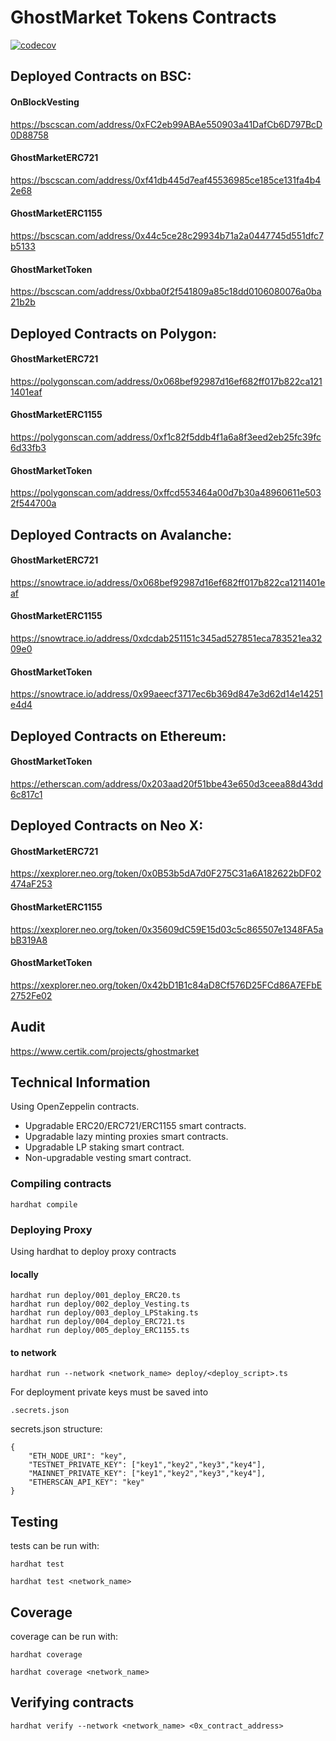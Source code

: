 
# GhostMarket Tokens Contracts

[![codecov](https://codecov.io/github/OnBlockIO/evm-tokens-contracts/branch/master/graph/badge.svg?token=SHNSP3GCXL)](https://codecov.io/github/OnBlockIO/evm-tokens-contracts)

## Deployed Contracts on BSC:

#### OnBlockVesting
https://bscscan.com/address/0xFC2eb99ABAe550903a41DafCb6D797BcD0D88758

#### GhostMarketERC721
https://bscscan.com/address/0xf41db445d7eaf45536985ce185ce131fa4b42e68

#### GhostMarketERC1155
https://bscscan.com/address/0x44c5ce28c29934b71a2a0447745d551dfc7b5133

#### GhostMarketToken
https://bscscan.com/address/0xbba0f2f541809a85c18dd0106080076a0ba21b2b

## Deployed Contracts on Polygon:

#### GhostMarketERC721
https://polygonscan.com/address/0x068bef92987d16ef682ff017b822ca1211401eaf

#### GhostMarketERC1155
https://polygonscan.com/address/0xf1c82f5ddb4f1a6a8f3eed2eb25fc39fc6d33fb3

#### GhostMarketToken
https://polygonscan.com/address/0xffcd553464a00d7b30a48960611e5032f544700a

## Deployed Contracts on Avalanche:

#### GhostMarketERC721
https://snowtrace.io/address/0x068bef92987d16ef682ff017b822ca1211401eaf

#### GhostMarketERC1155
https://snowtrace.io/address/0xdcdab251151c345ad527851eca783521ea3209e0

#### GhostMarketToken
https://snowtrace.io/address/0x99aeecf3717ec6b369d847e3d62d14e14251e4d4

## Deployed Contracts on Ethereum:

#### GhostMarketToken
https://etherscan.com/address/0x203aad20f51bbe43e650d3ceea88d43dd6c817c1

## Deployed Contracts on Neo X:

#### GhostMarketERC721
https://xexplorer.neo.org/token/0x0B53b5dA7d0F275C31a6A182622bDF02474aF253

#### GhostMarketERC1155
https://xexplorer.neo.org/token/0x35609dC59E15d03c5c865507e1348FA5abB319A8

#### GhostMarketToken
https://xexplorer.neo.org/token/0x42bD1B1c84aD8Cf576D25FCd86A7EFbE2752Fe02

## Audit
https://www.certik.com/projects/ghostmarket

## Technical Information
Using OpenZeppelin contracts.
- Upgradable ERC20/ERC721/ERC1155 smart contracts.
- Upgradable lazy minting proxies smart contracts.
- Upgradable LP staking smart contract.
- Non-upgradable vesting smart contract.

### Compiling contracts
```
hardhat compile
```

### Deploying Proxy
Using hardhat to deploy proxy contracts

#### locally
```
hardhat run deploy/001_deploy_ERC20.ts
hardhat run deploy/002_deploy_Vesting.ts
hardhat run deploy/003_deploy_LPStaking.ts
hardhat run deploy/004_deploy_ERC721.ts
hardhat run deploy/005_deploy_ERC1155.ts
```

#### to network
```
hardhat run --network <network_name> deploy/<deploy_script>.ts
```
For deployment private keys must be saved into

```
.secrets.json
```

secrets.json structure:

```
{
    "ETH_NODE_URI": "key",
    "TESTNET_PRIVATE_KEY": ["key1","key2","key3","key4"],
    "MAINNET_PRIVATE_KEY": ["key1","key2","key3","key4"],
    "ETHERSCAN_API_KEY": "key"
}
```

## Testing
tests can be run with:

```
hardhat test
```

```
hardhat test <network_name>
```

## Coverage
coverage can be run with:

```
hardhat coverage
```

```
hardhat coverage <network_name>
```

## Verifying contracts
```
hardhat verify --network <network_name> <0x_contract_address>
```



